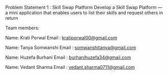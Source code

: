 Problem Statement 1 : Skill Swap Platform 
 Develop a Skill Swap Platform — a mini application that enables users to list their skills and 
 request others in return

Team members:

Name: Krati Porwal 
Email : kratiporwal00@gmail.com

Name: Tanya Somwanshi
Email : somwanshitanya@gmail.com

Name: Huzefa Burhani
Email : burhanihuzefa34@gmail.com

Name: Vedant Sharma 
Email : vedant.sharma0711@gmail.com
